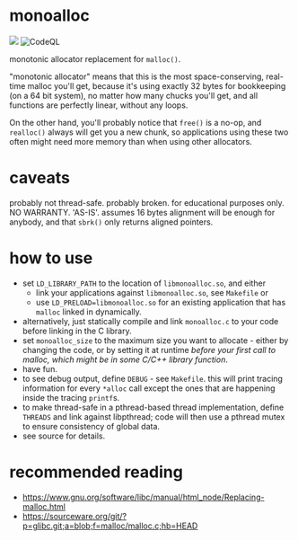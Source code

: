 <!--
SPDX-FileCopyrightText: 2019 knilch <knilch0r@cwde.de>

SPDX-License-Identifier: GPL-2.0-only
-->

# monoalloc
![](https://github.com/knilch0r/monoalloc/workflows/C/C++%20CI/badge.svg)
![CodeQL](https://github.com/knilch0r/monoalloc/workflows/CodeQL/badge.svg)

monotonic allocator replacement for `malloc()`.

"monotonic allocator" means that this is the most space-conserving, real-time malloc you'll
get, because it's using exactly 32 bytes for bookkeeping (on a 64 bit system), no matter how
many chucks you'll get, and all functions are perfectly linear, without any loops.

On the other hand, you'll probably notice that `free()` is a no-op, and `realloc()` always
will get you a new chunk, so applications using these two often might need more memory than
when using other allocators.
# caveats
probably not thread-safe. probably broken. for educational purposes only. NO WARRANTY. 'AS-IS'.
assumes 16 bytes alignment will be enough for anybody, and that `sbrk()` only returns
aligned pointers.
# how to use
- set `LD_LIBRARY_PATH` to the location of `libmonoalloc.so`, and either
  - link your applications against `libmonoalloc.so`, see `Makefile` or
  - use `LD_PRELOAD=libmonoalloc.so` for an existing application that has `malloc` linked
    in dynamically.
- alternatively, just statically compile and link `monoalloc.c` to your code before linking
  in the C library.
- set `monoalloc_size` to the maximum size you want to allocate - either by changing the code, or
  by setting it at runtime *before your first call to malloc, which might be in some C/C++
  library function*.
- have fun.
- to see debug output, define `DEBUG` - see `Makefile`. this will print tracing information
  for every `*alloc` call except the ones that are happening inside the tracing `printf`s.
- to make thread-safe in a pthread-based thread implementation, define `THREADS` and link against
  libpthread; code will then use a pthread mutex to ensure consistency of global data.
- see source for details.
# recommended reading
- https://www.gnu.org/software/libc/manual/html_node/Replacing-malloc.html
- https://sourceware.org/git/?p=glibc.git;a=blob;f=malloc/malloc.c;hb=HEAD

